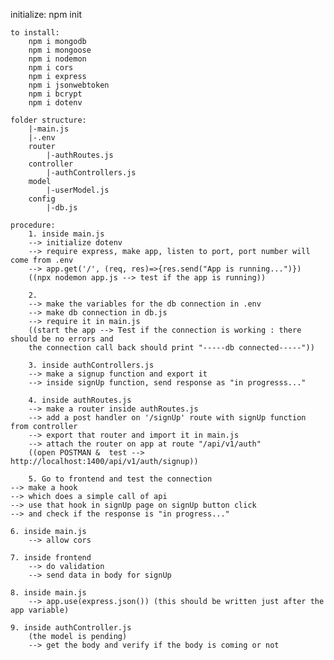 initialize:
    npm init

    to install:
        npm i mongodb
        npm i mongoose
        npm i nodemon
        npm i cors
        npm i express
        npm i jsonwebtoken
        npm i bcrypt
        npm i dotenv

    folder structure:
        |-main.js
        |-.env
        router
            |-authRoutes.js
        controller
            |-authControllers.js
        model
            |-userModel.js
        config
            |-db.js

    procedure:
        1. inside main.js
        --> initialize dotenv
        --> require express, make app, listen to port, port number will come from .env
        --> app.get('/', (req, res)=>{res.send("App is running...")})
        ((npx nodemon app.js --> test if the app is running))

        2.
        --> make the variables for the db connection in .env
        --> make db connection in db.js
        --> require it in main.js
        ((start the app --> Test if the connection is working : there should be no errors and 
        the connection call back should print "-----db connected-----"))

        3. inside authControllers.js
        --> make a signup function and export it
        --> inside signUp function, send response as "in progresss..."

        4. inside authRoutes.js
        --> make a router inside authRoutes.js
        --> add a post handler on '/signUp' route with signUp function from controller
        --> export that router and import it in main.js
        --> attach the router on app at route "/api/v1/auth"
        ((open POSTMAN &  test --> http://localhost:1400/api/v1/auth/signup))

        5. Go to frontend and test the connection
    --> make a hook
    --> which does a simple call of api
    --> use that hook in signUp page on signUp button click
    --> and check if the response is "in progress..."

    6. inside main.js
        --> allow cors

    7. inside frontend 
        --> do validation
        --> send data in body for signUp

    8. inside main.js
        --> app.use(express.json()) (this should be written just after the app variable)

    9. inside authController.js
        (the model is pending)
        --> get the body and verify if the body is coming or not